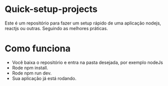 # Quick-setup-projects
Este é um repositório para fazer um setup rápido de uma aplicação nodejs, reactjs ou outras. Seguindo as melhores práticas.

# Como funciona
- Você baixa o repositório e entra na pasta desejada, por exemplo nodeJs
- Rode npm install. 
- Rode npm run dev.
- Sua aplicação já está rodando.

